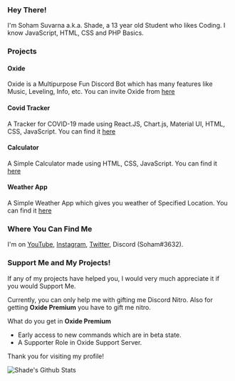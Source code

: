 ### Hey There!

I'm Soham Suvarna a.k.a. Shade, a 13 year old Student who likes Coding.
I know JavaScript, HTML, CSS and PHP Basics.

### Projects
#### Oxide
Oxide is a Multipurpose Fun Discord Bot which has many features like Music, Leveling, Info, etc.
You can invite Oxide from [here](https://www.inviteoxide.gq)
#### Covid Tracker
A Tracker for COVID-19 made using React.JS, Chart.js, Material UI, HTML, CSS, JavaScript. You can find it [here](https://www.covidtracker.gq)
#### Calculator
A Simple Calculator made using HTML, CSS, JavaScript. You can find it [here](https://calculator.sohamarts.repl.co)
#### Weather App
A Simple Weather App which gives you weather of Specified Location. You can find it [here](https://weather.sohamarts.repl.co)
### Where You Can Find Me
I'm on [YouTube](https://www.youtube.com/channel/UCyjMVXLnrXo6cXLctCYF2ag), [Instagram](https://instagram.com/soham_suvarna), [Twitter](https://twitter.com/SuvarnaSoham), Discord (Soham#3632). 

### Support Me and My Projects!
If any of my projects have helped you, I would very much appreciate it if you would Support Me. 

Currently, you can only help me with gifting me Discord Nitro.
Also for getting **Oxide Premium** you have to gift me nitro.

What do you get in **Oxide Premium**
* Early access to new commands which are in beta state.
* A Supporter Role in Oxide Support Server.

Thank you for visiting my profile!

<img align="left" alt="Shade's Github Stats" src="https://github-readme-stats.vercel.app/api?username=Soham-Suvarna&show_icons=true&hide_border=true" />
